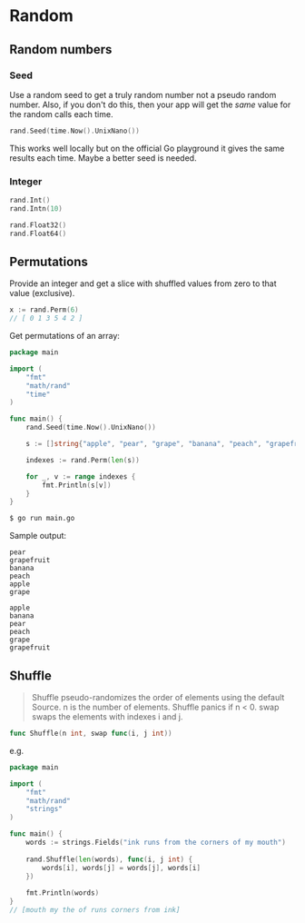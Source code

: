 # Random

## Random numbers

### Seed

Use a random seed to get a truly random number not a pseudo random number. Also, if you don't do this, then your app will get the _same_ value for the random calls each time.

```go
rand.Seed(time.Now().UnixNano())
```

This works well locally but on the official Go playground it gives the same results each time. Maybe a better seed is needed.

### Integer

```go
rand.Int()
rand.Intn(10)
```

```go
rand.Float32()
rand.Float64()
```


## Permutations

Provide an integer and get a slice with shuffled values from zero to that value (exclusive).

```go
x := rand.Perm(6)
// [ 0 1 3 5 4 2 ]
```

Get permutations of an array:

```go
package main

import (
	"fmt"
	"math/rand"
	"time"
)

func main() {
	rand.Seed(time.Now().UnixNano())

	s := []string{"apple", "pear", "grape", "banana", "peach", "grapefruit"}

	indexes := rand.Perm(len(s))

	for _, v := range indexes {
		fmt.Println(s[v])
	}
}
```

```sh
$ go run main.go
```

Sample output:

```
pear
grapefruit
banana
peach
apple
grape
```

```
apple
banana
pear
peach
grape
grapefruit
```


## Shuffle

> Shuffle pseudo-randomizes the order of elements using the default Source. n is the number of elements. Shuffle panics if n < 0. swap swaps the elements with indexes i and j.

```go
func Shuffle(n int, swap func(i, j int))
```

e.g.

```go
package main

import (
	"fmt"
	"math/rand"
	"strings"
)

func main() {
	words := strings.Fields("ink runs from the corners of my mouth")
    
	rand.Shuffle(len(words), func(i, j int) {
		words[i], words[j] = words[j], words[i]
	})
    
	fmt.Println(words)
}
// [mouth my the of runs corners from ink]
```
